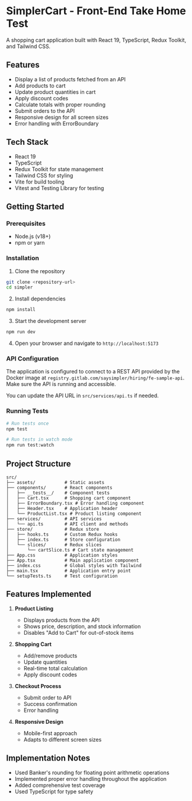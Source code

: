 # SimplerCart - Front-End Take Home Test

A shopping cart application built with React 19, TypeScript, Redux Toolkit, and Tailwind CSS.

## Features

- Display a list of products fetched from an API
- Add products to cart
- Update product quantities in cart
- Apply discount codes
- Calculate totals with proper rounding
- Submit orders to the API
- Responsive design for all screen sizes
- Error handling with ErrorBoundary

## Tech Stack

- React 19
- TypeScript
- Redux Toolkit for state management
- Tailwind CSS for styling
- Vite for build tooling
- Vitest and Testing Library for testing

## Getting Started

### Prerequisites

- Node.js (v18+)
- npm or yarn

### Installation

1. Clone the repository

```bash
git clone <repository-url>
cd simpler
```

2. Install dependencies

```bash
npm install
```

3. Start the development server

```bash
npm run dev
```

4. Open your browser and navigate to `http://localhost:5173`

### API Configuration

The application is configured to connect to a REST API provided by the Docker image at `registry.gitlab.com/saysimpler/hiring/fe-sample-api`. Make sure the API is running and accessible.

You can update the API URL in `src/services/api.ts` if needed.

### Running Tests

```bash
# Run tests once
npm test

# Run tests in watch mode
npm run test:watch
```

## Project Structure

```
src/
├── assets/           # Static assets
├── components/       # React components
│   ├── __tests__/    # Component tests
│   ├── Cart.tsx      # Shopping cart component
│   ├── ErrorBoundary.tsx # Error handling component
│   ├── Header.tsx    # Application header
│   └── ProductList.tsx # Product listing component
├── services/         # API services
│   └── api.ts        # API client and methods
├── store/            # Redux store
│   ├── hooks.ts      # Custom Redux hooks
│   ├── index.ts      # Store configuration
│   └── slices/       # Redux slices
│       └── cartSlice.ts # Cart state management
├── App.css           # Application styles
├── App.tsx           # Main application component
├── index.css         # Global styles with Tailwind
├── main.tsx          # Application entry point
└── setupTests.ts     # Test configuration
```

## Features Implemented

1. **Product Listing**

   - Displays products from the API
   - Shows price, description, and stock information
   - Disables "Add to Cart" for out-of-stock items

2. **Shopping Cart**

   - Add/remove products
   - Update quantities
   - Real-time total calculation
   - Apply discount codes

3. **Checkout Process**

   - Submit order to API
   - Success confirmation
   - Error handling

4. **Responsive Design**
   - Mobile-first approach
   - Adapts to different screen sizes

## Implementation Notes

- Used Banker's rounding for floating point arithmetic operations
- Implemented proper error handling throughout the application
- Added comprehensive test coverage
- Used TypeScript for type safety
